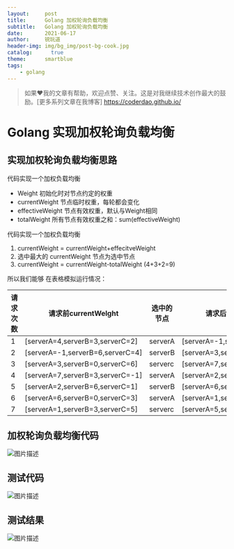 ```yaml
---
layout:     post
title:      Golang 加权轮询负载均衡
subtitle:   Golang 加权轮询负载均衡
date:       2021-06-17
author:     锐玩道
header-img: img/bg_img/post-bg-cook.jpg
catalog:      true
theme:      smartblue
tags:
    - golang
---
```


> 如果❤️我的文章有帮助，欢迎点赞、关注。这是对我继续技术创作最大的鼓励。[更多系列文章在我博客] https://coderdao.github.io/

# Golang 实现加权轮询负载均衡

## 实现加权轮询负载均衡思路
代码实现一个加权负载均衡
- Weight            初始化时对节点约定的权重
- currentWeight     节点临时权重，每轮都会变化
- effectiveWeight   节点有效权重，默认与Weight相同
- totalWeight       所有节点有效权重之和：sum(effectiveWeight)

代码实现一个加权负载均衡
1. currentWeight = currentWeight+effecitveWeight
2. 选中最大的 currentWeight 节点为选中节点
3. currentWeight = currentWeight-totalWeight  (4+3+2=9)

所以我们能够 在表格模拟运行情况：

|请求次数 | 请求前currentWelght | 选中的节点 | 请求后currentWelght|
|---|---|---|---|
|1 | [serverA=4,serverB=3,serverC=2] | serverA | [serverA=-1,serverB=6,serverC=4]|
|2 | [serverA=-1,serverB=6,serverC=4] | serverB | [serverA=3,serverB=0,serverC=6]|
|3 | [serverA=3,serverB=0,serverC=6] | serverc | [serverA=7,serverB=3,serverC=-1]|
|4 | [serverA=7,serverB=3,serverC=-1] | serverA | [serverA=2,serverB=6,serverC=1]|
|5 | [serverA=2,serverB=6,serverC=1] | serverB | [serverA=6,serverB=0,serverC=3]|
|6 | [serverA=6,serverB=0,serverC=3] | serverA | [serverA=1,serverB=3,serverC=5]|
|7 | [serverA=1,serverB=3,serverC=5] | serverc | [serverA=5,serverB=6,serverC=-2]|


## 加权轮询负载均衡代码
![图片描述](http://img.mukewang.com/60cbf9f600013e0917124076.png)

## 测试代码
![图片描述](http://img.mukewang.com/60cbfa140001a50817121580.png)

## 测试结果
![图片描述](http://img.mukewang.com/60cbfa3b00015f6017121148.png)
